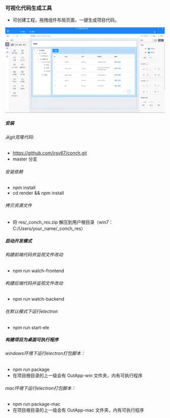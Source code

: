 ### 可视化代码生成工具

- 可创建工程，拖拽组件布局页面，一键生成项目代码。

![avatar](./res/demo.png)

##### 安装

###### 从git克隆代码:
- https://github.com/irsv67/conch.git
- master 分支

###### 安装依赖
- npm install
- cd render && npm install

###### 拷贝资源文件
- 将 res/_conch_res.zip 解压到用户根目录（win7：C:/Users/your_name/_conch_res）

##### 启动开发模式

###### 构建前端代码并监视文件改动
- npm run watch-frontend

###### 构建后端代码并监视文件改动
- npm run watch-backend

###### 在默认模式下运行electron
- npm run start-ele

##### 构建项目为桌面可执行程序

###### windows环境下运行electron打包脚本：
- npm run package
- 在项目根目录的上一级会有 OutApp-win 文件夹，内有可执行程序

###### mac环境下运行electron打包脚本：
- npm run package-mac
- 在项目根目录的上一级会有 OutApp-mac 文件夹，内有可执行程序

